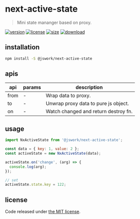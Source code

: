 # next-active-state
> Mini state mananger based on proxy.

[![version][version-image]][version-url]
[![license][license-image]][license-url]
[![size][size-image]][size-url]
[![download][download-image]][download-url]

## installation
```bash
npm install -S @jswork/next-active-state
```

## apis
| api  | params | description                          |
| ---- | ------ | ------------------------------------ |
| from | -      | Wrap data to proxy.                  |
| to   | -      | Unwrap proxy data to pure js object. |
| on   | -      | Watch changed and return destroy fn. |

## usage
```js
import NxActiveState from '@jswork/next-active-state';

const data = { key: 1, value: 2 };
const activeState = new NxActiveState(data);

activeState.on('change', (arg) => {
  console.log(arg);
});

// set
activeState.state.key = 122;
```

## license
Code released under [the MIT license](https://github.com/afeiship/next-active-state/blob/master/LICENSE.txt).

[version-image]: https://img.shields.io/npm/v/@jswork/next-active-state
[version-url]: https://npmjs.org/package/@jswork/next-active-state

[license-image]: https://img.shields.io/npm/l/@jswork/next-active-state
[license-url]: https://github.com/afeiship/next-active-state/blob/master/LICENSE.txt

[size-image]: https://img.shields.io/bundlephobia/minzip/@jswork/next-active-state
[size-url]: https://github.com/afeiship/next-active-state/blob/master/dist/next-active-state.min.js

[download-image]: https://img.shields.io/npm/dm/@jswork/next-active-state
[download-url]: https://www.npmjs.com/package/@jswork/next-active-state
